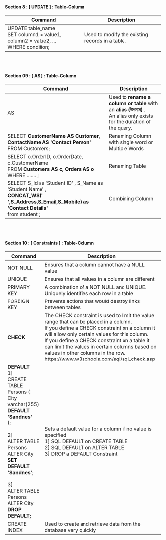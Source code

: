 


#### Section 8 : [ UPDATE ] : Table-Column
  
| Command    | Description |
| ----------- | ----------- |
|UPDATE table_name<br>SET column1 = value1, column2 = value2, ...<br>WHERE condition;|Used to modify the existing records in a table.|

<br> 
<br>

#### Section 09 : [ AS ] : Table-Column
  
| Command    | Description |
| ----------- | ----------- |
| AS  | Used to <b> rename a column or table </b> with an  <b> alias (উপনাম) </b> . <br> An alias only exists for the duration of the query.|
| SELECT <b> CustomerName AS Customer</b>,<b> ContactName AS 'Contact Person'</b> <br> FROM Customers;| Renaming Column with single word or Multiple Words|
|SELECT o.OrderID, o.OrderDate, c.CustomerName<br>FROM <b>Customers AS c, Orders AS o</b><br>WHERE ....... ;|Renaming Table|
|SELECT S_Id as 'Student ID' , S_Name as 'Student Name' , <br> <b> CONCAT_WS(' ',S_Address,S_Email,S_Mobile) as 'Contact Details' </b> <br> from student  ;| Combining Column   |


<br> 
<br>

#### Section 10 : [ Constraints ] : Table-Column
  
| Command    | Description |
| ----------- | ----------- |
|NOT NULL | Ensures that a column cannot have a NULL value |
|UNIQUE | Ensures that all values in a column are different|
|PRIMARY KEY | A combination of a NOT NULL and UNIQUE. Uniquely identifies each row in a table|
|FOREIGN KEY  |Prevents actions that would destroy links between tables|
|<b>CHECK</b> | The CHECK constraint is used to limit the value range that can be placed in a column.<br>If you define a CHECK constraint on a column it will allow only certain values for this column.<br>If you define a CHECK constraint on a table it can limit the values in certain columns based on values in other columns in the row.<br>https://www.w3schools.com/sql/sql_check.asp |
|<b>DEFAULT</b> <br>1] <br> CREATE TABLE Persons (<br>    City varchar(255) <b>DEFAULT 'Sandnes'</b><br>);<br><br>  2] <br>ALTER TABLE Persons <br>ALTER City<b> SET DEFAULT 'Sandnes'</b>;<br> <br> 3]<br> ALTER TABLE Persons <br> ALTER City <b> DROP DEFAULT;</b> <br>|Sets a default value for a column if no value is specified <br> 1] SQL DEFAULT on CREATE TABLE <br>2] SQL DEFAULT on ALTER TABLE  <br> 3] DROP a DEFAULT Constraint <br> |
|CREATE INDEX | Used to create and retrieve data from the database very quickly|


